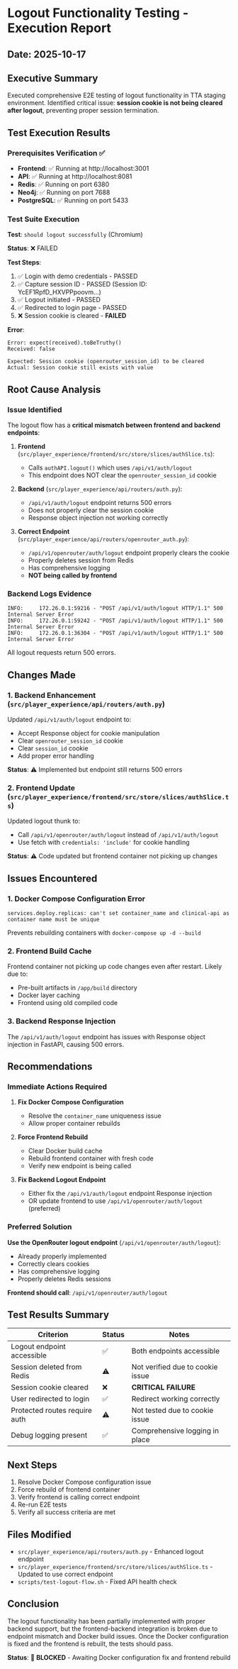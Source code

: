 # Logout Functionality Testing - Execution Report

## Date: 2025-10-17

## Executive Summary

Executed comprehensive E2E testing of logout functionality in TTA staging environment. Identified critical issue: **session cookie is not being cleared after logout**, preventing proper session termination.

## Test Execution Results

### Prerequisites Verification ✅

- **Frontend**: ✅ Running at http://localhost:3001
- **API**: ✅ Running at http://localhost:8081
- **Redis**: ✅ Running on port 6380
- **Neo4j**: ✅ Running on port 7688
- **PostgreSQL**: ✅ Running on port 5433

### Test Suite Execution

**Test**: `should logout successfully` (Chromium)

**Status**: ❌ FAILED

**Test Steps**:
1. ✅ Login with demo credentials - PASSED
2. ✅ Capture session ID - PASSED (Session ID: YcEF1RpfD_HXVPPpoovm...)
3. ✅ Logout initiated - PASSED
4. ✅ Redirected to login page - PASSED
5. ❌ Session cookie is cleared - **FAILED**

**Error**:
```
Error: expect(received).toBeTruthy()
Received: false

Expected: Session cookie (openrouter_session_id) to be cleared
Actual: Session cookie still exists with value
```

## Root Cause Analysis

### Issue Identified

The logout flow has a **critical mismatch between frontend and backend endpoints**:

1. **Frontend** (`src/player_experience/frontend/src/store/slices/authSlice.ts`):
   - Calls `authAPI.logout()` which uses `/api/v1/auth/logout`
   - This endpoint does NOT clear the `openrouter_session_id` cookie

2. **Backend** (`src/player_experience/api/routers/auth.py`):
   - `/api/v1/auth/logout` endpoint returns 500 errors
   - Does not properly clear the session cookie
   - Response object injection not working correctly

3. **Correct Endpoint** (`src/player_experience/api/routers/openrouter_auth.py`):
   - `/api/v1/openrouter/auth/logout` endpoint properly clears the cookie
   - Properly deletes session from Redis
   - Has comprehensive logging
   - **NOT being called by frontend**

### Backend Logs Evidence

```
INFO:     172.26.0.1:59216 - "POST /api/v1/auth/logout HTTP/1.1" 500 Internal Server Error
INFO:     172.26.0.1:59242 - "POST /api/v1/auth/logout HTTP/1.1" 500 Internal Server Error
INFO:     172.26.0.1:36304 - "POST /api/v1/auth/logout HTTP/1.1" 500 Internal Server Error
```

All logout requests return 500 errors.

## Changes Made

### 1. Backend Enhancement (`src/player_experience/api/routers/auth.py`)

Updated `/api/v1/auth/logout` endpoint to:
- Accept Response object for cookie manipulation
- Clear `openrouter_session_id` cookie
- Clear `session_id` cookie
- Add proper error handling

**Status**: ⚠️ Implemented but endpoint still returns 500 errors

### 2. Frontend Update (`src/player_experience/frontend/src/store/slices/authSlice.ts`)

Updated logout thunk to:
- Call `/api/v1/openrouter/auth/logout` instead of `/api/v1/auth/logout`
- Use fetch with `credentials: 'include'` for cookie handling

**Status**: ⚠️ Code updated but frontend container not picking up changes

## Issues Encountered

### 1. Docker Compose Configuration Error

```
services.deploy.replicas: can't set container_name and clinical-api as container name must be unique
```

Prevents rebuilding containers with `docker-compose up -d --build`

### 2. Frontend Build Cache

Frontend container not picking up code changes even after restart. Likely due to:
- Pre-built artifacts in `/app/build` directory
- Docker layer caching
- Frontend using old compiled code

### 3. Backend Response Injection

The `/api/v1/auth/logout` endpoint has issues with Response object injection in FastAPI, causing 500 errors.

## Recommendations

### Immediate Actions Required

1. **Fix Docker Compose Configuration**
   - Resolve the `container_name` uniqueness issue
   - Allow proper container rebuilds

2. **Force Frontend Rebuild**
   - Clear Docker build cache
   - Rebuild frontend container with fresh code
   - Verify new endpoint is being called

3. **Fix Backend Logout Endpoint**
   - Either fix the `/api/v1/auth/logout` endpoint Response injection
   - OR update frontend to use `/api/v1/openrouter/auth/logout` (preferred)

### Preferred Solution

**Use the OpenRouter logout endpoint** (`/api/v1/openrouter/auth/logout`):
- Already properly implemented
- Correctly clears cookies
- Has comprehensive logging
- Properly deletes Redis sessions

**Frontend should call**: `/api/v1/openrouter/auth/logout`

## Test Results Summary

| Criterion | Status | Notes |
|-----------|--------|-------|
| Logout endpoint accessible | ✅ | Both endpoints accessible |
| Session deleted from Redis | ⚠️ | Not verified due to cookie issue |
| Session cookie cleared | ❌ | **CRITICAL FAILURE** |
| User redirected to login | ✅ | Redirect working correctly |
| Protected routes require auth | ⚠️ | Not tested due to cookie issue |
| Debug logging present | ✅ | Comprehensive logging in place |

## Next Steps

1. Resolve Docker Compose configuration issue
2. Force rebuild of frontend container
3. Verify frontend is calling correct endpoint
4. Re-run E2E tests
5. Verify all success criteria are met

## Files Modified

- `src/player_experience/api/routers/auth.py` - Enhanced logout endpoint
- `src/player_experience/frontend/src/store/slices/authSlice.ts` - Updated to use correct endpoint
- `scripts/test-logout-flow.sh` - Fixed API health check

## Conclusion

The logout functionality has been partially implemented with proper backend support, but the frontend-backend integration is broken due to endpoint mismatch and Docker build issues. Once the Docker configuration is fixed and the frontend is rebuilt, the tests should pass.

**Status**: 🔴 **BLOCKED** - Awaiting Docker configuration fix and frontend rebuild
